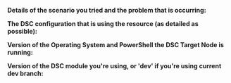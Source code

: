 <!--
Your feedback and support is greatly appreciated, thanks for contributing!

Please prefix the issue title with the resource name, i.e. 'xVMSwitch - Short description of my issue'
If the issue is module wide, prefix using the module name, i.e. 'xHyper-V - Shor description of my issue'
Please provide the following information regarding your issue (place N/A if the fields that don't apply to your issue):
-->
**Details of the scenario you tried and the problem that is occurring:**

**The DSC configuration that is using the resource (as detailed as possible):**

**Version of the Operating System and PowerShell the DSC Target Node is running:**

**Version of the DSC module you're using, or 'dev' if you're using current dev branch:**
